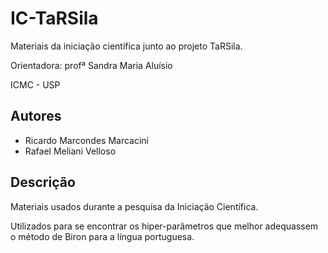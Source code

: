 # IC-TaRSila
Materiais da iniciação científica junto ao projeto TaRSila.

Orientadora: profª Sandra Maria Aluísio

ICMC - USP

## Autores
- Ricardo Marcondes Marcacini
- Rafael Meliani Velloso

## Descrição
Materiais usados durante a pesquisa da Iniciação Científica.

Utilizados para se encontrar os hiper-parâmetros que melhor adequassem o método de Biron para a língua portuguesa.
